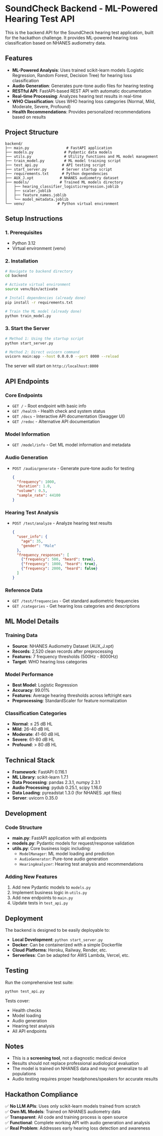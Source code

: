 # SoundCheck Backend - ML-Powered Hearing Test API

This is the backend API for the SoundCheck hearing test application, built for the hackathon challenge. It provides ML-powered hearing loss classification based on NHANES audiometry data.

## Features

- **ML-Powered Analysis**: Uses trained scikit-learn models (Logistic Regression, Random Forest, Decision Tree) for hearing loss classification
- **Audio Generation**: Generates pure-tone audio files for hearing testing
- **RESTful API**: FastAPI-based REST API with automatic documentation
- **Real-time Processing**: Analyzes hearing test results in real-time
- **WHO Classification**: Uses WHO hearing loss categories (Normal, Mild, Moderate, Severe, Profound)
- **Health Recommendations**: Provides personalized recommendations based on results

## Project Structure

```
backend/
├── main.py                 # FastAPI application
├── models.py              # Pydantic data models
├── utils.py               # Utility functions and ML model management
├── train_model.py         # ML model training script
├── test_api.py           # API testing script
├── start_server.py       # Server startup script
├── requirements.txt      # Python dependencies
├── AUX_J.xpt            # NHANES audiometry dataset
├── models/              # Trained ML models directory
│   ├── hearing_classifier_logisticregression.joblib
│   ├── scaler.joblib
│   ├── feature_names.joblib
│   └── model_metadata.joblib
└── venv/               # Python virtual environment
```

## Setup Instructions

### 1. Prerequisites
- Python 3.12
- Virtual environment (venv)

### 2. Installation

```bash
# Navigate to backend directory
cd backend

# Activate virtual environment
source venv/bin/activate

# Install dependencies (already done)
pip install -r requirements.txt

# Train the ML model (already done)
python train_model.py
```

### 3. Start the Server

```bash
# Method 1: Using the startup script
python start_server.py

# Method 2: Direct uvicorn command
uvicorn main:app --host 0.0.0.0 --port 8000 --reload
```

The server will start on `http://localhost:8000`

## API Endpoints

### Core Endpoints

- `GET /` - Root endpoint with basic info
- `GET /health` - Health check and system status
- `GET /docs` - Interactive API documentation (Swagger UI)
- `GET /redoc` - Alternative API documentation

### Model Information

- `GET /model/info` - Get ML model information and metadata

### Audio Generation

- `POST /audio/generate` - Generate pure-tone audio for testing
  ```json
  {
    "frequency": 1000,
    "duration": 1.0,
    "volume": 0.5,
    "sample_rate": 44100
  }
  ```

### Hearing Test Analysis

- `POST /test/analyze` - Analyze hearing test results
  ```json
  {
    "user_info": {
      "age": 35,
      "gender": "Male"
    },
    "frequency_responses": [
      {"frequency": 500, "heard": true},
      {"frequency": 1000, "heard": true},
      {"frequency": 2000, "heard": false}
    ]
  }
  ```

### Reference Data

- `GET /test/frequencies` - Get standard audiometric frequencies
- `GET /categories` - Get hearing loss categories and descriptions

## ML Model Details

### Training Data
- **Source**: NHANES Audiometry Dataset (AUX_J.xpt)
- **Records**: 2,520 clean records after preprocessing
- **Features**: 7 frequency thresholds (500Hz - 8000Hz)
- **Target**: WHO hearing loss categories

### Model Performance
- **Best Model**: Logistic Regression
- **Accuracy**: 99.01%
- **Features**: Average hearing thresholds across left/right ears
- **Preprocessing**: StandardScaler for feature normalization

### Classification Categories
- **Normal**: ≤ 25 dB HL
- **Mild**: 26-40 dB HL  
- **Moderate**: 41-60 dB HL
- **Severe**: 61-80 dB HL
- **Profound**: > 80 dB HL

## Technical Stack

- **Framework**: FastAPI 0.116.1
- **ML Library**: scikit-learn 1.7.1
- **Data Processing**: pandas 2.3.1, numpy 2.3.1
- **Audio Processing**: pydub 0.25.1, scipy 1.16.0
- **Data Loading**: pyreadstat 1.3.0 (for NHANES .xpt files)
- **Server**: uvicorn 0.35.0

## Development

### Code Structure

- **main.py**: FastAPI application with all endpoints
- **models.py**: Pydantic models for request/response validation
- **utils.py**: Core business logic including:
  - `ModelManager`: ML model loading and prediction
  - `AudioGenerator`: Pure-tone audio generation
  - `HearingAnalyzer`: Hearing test analysis and recommendations

### Adding New Features

1. Add new Pydantic models to `models.py`
2. Implement business logic in `utils.py`
3. Add new endpoints to `main.py`
4. Update tests in `test_api.py`

## Deployment

The backend is designed to be easily deployable to:
- **Local Development**: `python start_server.py`
- **Docker**: Can be containerized with a simple Dockerfile
- **Cloud Platforms**: Heroku, Railway, Render, etc.
- **Serverless**: Can be adapted for AWS Lambda, Vercel, etc.

## Testing

Run the comprehensive test suite:

```bash
python test_api.py
```

Tests cover:
- Health checks
- Model loading
- Audio generation
- Hearing test analysis
- All API endpoints

## Notes

- This is a **screening tool**, not a diagnostic medical device
- Results should not replace professional audiological evaluation
- The model is trained on NHANES data and may not generalize to all populations
- Audio testing requires proper headphones/speakers for accurate results

## Hackathon Compliance

✅ **No LLM APIs**: Uses only scikit-learn models trained from scratch  
✅ **Own ML Models**: Trained on NHANES audiometry data  
✅ **Transparent**: All code and training process is open source  
✅ **Functional**: Complete working API with audio generation and analysis  
✅ **Real Problem**: Addresses early hearing loss detection and awareness
